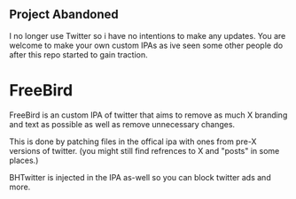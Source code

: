 ## Project Abandoned
I no longer use Twitter so i have no intentions to make any updates. You are welcome to make your own custom IPAs as ive seen some other people do after this repo started to gain traction.

# FreeBird
FreeBird is an custom IPA of twitter that aims to remove as much X branding and text as possible as well as remove unnecessary changes.

This is done by patching files in the offical ipa with ones from pre-X versions of twitter. (you might still find refrences to X and "posts" in some places.)

BHTwitter is injected in the IPA as-well so you can block twitter ads and more.
